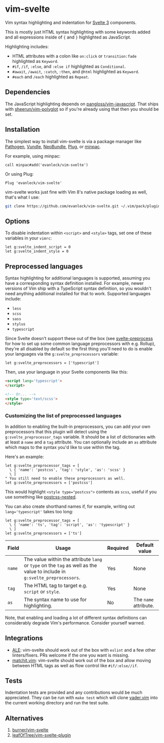 # vim-svelte

Vim syntax highlighting and indentation for [Svelte 3][svelte] components.

This is mostly just HTML syntax highlighting with some keywords added and all
expressions inside of `{` and `}` highlighted as JavaScript.

Highlighting includes:

- HTML attributes with a colon like `on:click` or `transition:fade` highlighted
    as `Keyword`.
- `#if`, `/if`, `:else`, and `:else if` highlighted as `Conditional`.
- `#await`, `/await`, `:catch`, `:then`, and `@html` highlighted as `Keyword`.
- `#each` and `/each` highlighted as `Repeat`.


## Dependencies

The JavaScript highlighting depends on
[pangloss/vim-javascript][vim-javascript]. That ships with
[sheerun/vim-polyglot][vim-polyglot] so if you're already using that then you
should be set.


## Installation

The simplest way to install vim-svelte is via a package manager like
[Pathogen][pathogen], [Vundle][vundle], [NeoBundle][neobundle],
[Plug][vim-plug], or [minpac][minpac].

For example, using minpac:

```vimscript
call minpac#add('evanleck/vim-svelte')
```

Or using Plug:

```vimscript
Plug 'evanleck/vim-svelte'
```

vim-svelte works just fine with Vim 8's native package loading as well, that's
what I use:

```sh
git clone https://github.com/evanleck/vim-svelte.git ~/.vim/pack/plugins/start/vim-svelte
```


## Options

To disable indentation within `<script>` and `<style>` tags, set one of these
variables in your `vimrc`:

```vim
let g:svelte_indent_script = 0
let g:svelte_indent_style = 0
```


## Preprocessed languages

Syntax highlighting for additional languages is supported, assuming you have a
corresponding syntax definition installed. For example, newer versions of Vim
ship with a TypeScript syntax definition, so you wouldn't need anything
additional installed for that to work. Supported languages include:

- `less`
- `scss`
- `sass`
- `stylus`
- `typescript`

Since Svelte doesn't support these out of the box (see
[svelte-preprocess][preprocess] for how to set up some common language
preprocessors with e.g. Rollup), they're all disabled by default so the first
thing you'll need to do is enable your languages via the
`g:svelte_preprocessors` variable:

```vim
let g:svelte_preprocessors = ['typescript']
```

Then, use your language in your Svelte components like this:

```html
<script lang='typescript'>
</script>

<!-- Or... -->
<style type='text/scss'>
</style>
```

### Customizing the list of preprocessed languages

In addition to enabling the built-in preprocessors, you can add your own
preprocessors that this plugin will detect using the
`g:svelte_preprocessor_tags` variable. It should be a list of dictionaries with
at least a `name` and a `tag` attribute. You can optionally include an `as`
attribute which maps to the syntax you'd like to use within the tag.

Here's an example:

```vim
let g:svelte_preprocessor_tags = [
  \ { 'name': 'postcss', 'tag': 'style', 'as': 'scss' }
  \ ]
" You still need to enable these preprocessors as well.
let g:svelte_preprocessors = ['postcss']
```

This would highlight `<style type="postcss">` contents as `scss`, useful if you
use something like [postcss-nested][nested].

You can also create shorthand names if, for example, writing out
`lang='typescript'` takes too long:

```vim
let g:svelte_preprocessor_tags = [
  \ { 'name': 'ts', 'tag': 'script', 'as': 'typescript' }
  \ ]
let g:svelte_preprocessors = ['ts']
```

<table>
  <thead>
    <tr>
      <th>Field</th>
      <th>Usage</th>
      <th>Required</th>
      <th>Default value</th>
    </tr>
  </thead>
  <tbody>
    <tr>
      <td><code>name</code></td>
      <td>
        The value within the attribute <code>lang</code> or <code>type</code> on
        the <code>tag</code> as well as the value to include in
        <code>g:svelte_preprocessors</code>.
      </td>
      <td>Yes</td>
      <td>None</td>
    </tr>
    <tr>
      <td><code>tag</code></td>
      <td>The HTML tag to target e.g. <code>script</code> or <code>style</code>.</td>
      <td>Yes</td>
      <td>None</td>
    </tr>
    <tr>
      <td><code>as</code></td>
      <td>The syntax name to use for highlighting.</td>
      <td>No</td>
      <td>The <code>name</code> attribute.</td>
    </tr>
  </tbody>
</table>

Note, that enabling and loading a lot of different syntax definitions can
considerably degrade Vim's performance. Consider yourself warned.


## Integrations

- [ALE][ale]: vim-svelte should work out of the box with `eslint` and a few
  other linters/fixers. PRs welcome if the one you want is missing.
- [matchit.vim][matchit]: vim-svelte should work out of the box and allow moving
  between HTML tags as well as flow control like `#if/:else//if`.


## Tests

Indentation tests are provided and any contributions would be much appreciated.
They can be run with `make test` which will clone [vader.vim][vader] into the
current working directory and run the test suite.


## Alternatives

1. [burner/vim-svelte][burner]
2. [leafOfTree/vim-svelte-plugin][leafOfTree]


[ale]: https://github.com/dense-analysis/ale
[burner]: https://github.com/burner/vim-svelte
[leafOfTree]: https://github.com/leafOfTree/vim-svelte-plugin
[matchit]: https://github.com/adelarsq/vim-matchit
[minpac]: https://github.com/k-takata/minpac
[neobundle]: https://github.com/Shougo/neobundle.vim
[nested]: https://github.com/postcss/postcss-nested
[pathogen]: https://github.com/tpope/vim-pathogen
[preprocess]: https://github.com/sveltejs/svelte-preprocess
[svelte]: https://svelte.dev
[vader]: https://github.com/junegunn/vader.vim
[vim-javascript]: https://github.com/pangloss/vim-javascript
[vim-plug]: https://github.com/junegunn/vim-plug
[vim-polyglot]: https://github.com/sheerun/vim-polyglot
[vundle]: https://github.com/VundleVim/Vundle.vim
